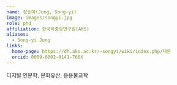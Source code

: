 ```yaml
---
name: 정송이(Jung, Song-yi)
image: images/songyi.jpg
role: phd
affiliation: 한국학중앙연구원(AKS)
aliases:
  - Song-yi Jung
links:
  home-page: https://dh.aks.ac.kr/~songyi/wiki/index.php/대문
  orcid: 0009-0002-8141-766X
---
```

디지털 인문학, 문화유산, 응용불교학  